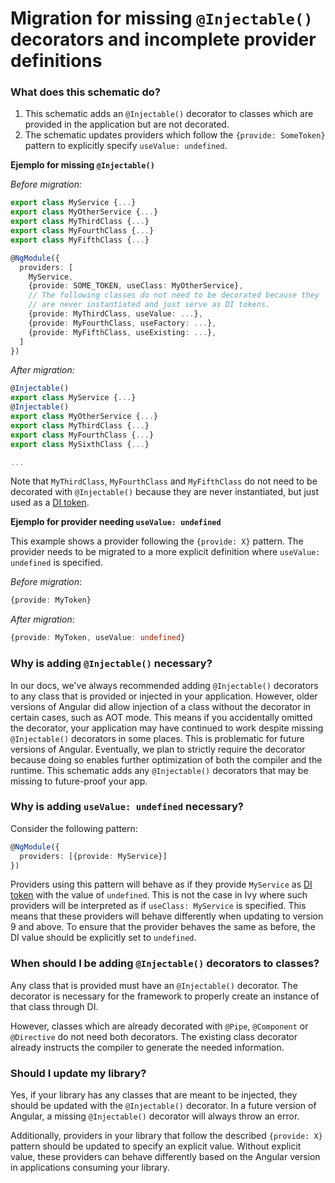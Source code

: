 # Migration for missing `@Injectable()` decorators and incomplete provider definitions

### What does this schematic do?

  1. This schematic adds an `@Injectable()` decorator to classes which are provided in the
     application but are not decorated.
  2. The schematic updates providers which follow the `{provide: SomeToken}` pattern
     to explicitly specify `useValue: undefined`.

**Ejemplo for missing `@Injectable()`**

_Before migration:_
```typescript
export class MyService {...}
export class MyOtherService {...}
export class MyThirdClass {...}
export class MyFourthClass {...}
export class MyFifthClass {...}

@NgModule({
  providers: [
    MyService,
    {provide: SOME_TOKEN, useClass: MyOtherService},
    // The following classes do not need to be decorated because they
    // are never instantiated and just serve as DI tokens.
    {provide: MyThirdClass, useValue: ...},
    {provide: MyFourthClass, useFactory: ...},
    {provide: MyFifthClass, useExisting: ...},
  ]
})
```

_After migration:_
```ts
@Injectable()
export class MyService {...}
@Injectable()
export class MyOtherService {...}
export class MyThirdClass {...}
export class MyFourthClass {...}
export class MySixthClass {...}

...
```

Note that `MyThirdClass`, `MyFourthClass` and `MyFifthClass` do not need to be decorated
with `@Injectable()` because they are never instantiated, but just used as a [DI token][DI_TOKEN].

**Ejemplo for provider needing `useValue: undefined`**

This example shows a provider following the `{provide: X}` pattern.
The provider needs to be migrated to a more explicit definition where `useValue: undefined` is specified.

_Before migration_:
```typescript
{provide: MyToken}
```
_After migration_:
```typescript
{provide: MyToken, useValue: undefined}
```

### Why is adding `@Injectable()` necessary?

In our docs, we've always recommended adding `@Injectable()` decorators to any class that is provided or injected in your application.
However, older versions of Angular did allow injection of a class without the decorator in certain cases, such as AOT mode.
This means if you accidentally omitted the decorator, your application may have continued to work despite missing `@Injectable()` decorators in some places.
This is problematic for future versions of Angular.
Eventually, we plan to strictly require the decorator because doing so enables further optimization of both the compiler and the runtime.
This schematic adds any `@Injectable()` decorators that may be missing to future-proof your app.

### Why is adding `useValue: undefined` necessary?

Consider the following pattern:

```typescript
@NgModule({
  providers: [{provide: MyService}]
})
```

Providers using this pattern will behave as if they provide `MyService` as [DI token][DI_TOKEN]
with the value of `undefined`.
This is not the case in Ivy where such providers will be interpreted as if `useClass: MyService` is specified.
This means that these providers will behave differently when updating to version 9 and above.
To ensure that the provider behaves the same as before, the DI value should be explicitly set to `undefined`.

### When should I be adding `@Injectable()` decorators to classes?

Any class that is provided must have an `@Injectable()` decorator.
The decorator is necessary for the framework to properly create an instance of that class through DI.

However, classes which are already decorated with `@Pipe`, `@Component` or `@Directive` do not need both decorators.
The existing class decorator already instructs the compiler to generate the
needed information.

### Should I update my library?

Yes, if your library has any classes that are meant to be injected, they should be updated with the `@Injectable()` decorator.
In a future version of Angular, a missing `@Injectable()` decorator will always throw an error.

Additionally, providers in your library that follow the described `{provide: X}` pattern should be updated to specify an explicit value.
Without explicit value, these providers can behave differently based on the Angular version in applications consuming your library.

[DI_TOKEN]: guide/glossary#di-token

